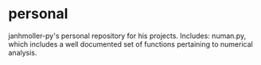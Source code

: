 # personal
janhmoller-py's personal repository for his projects.
Includes: 
numan.py, which includes a well documented set of functions pertaining to numerical analysis.
